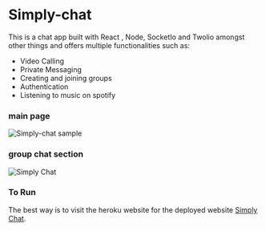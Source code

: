 # Simply-chat
This is a chat app built with  React , Node, SocketIo and Twolio amongst other things and offers multiple functionalities such as:

- Video Calling
- Private Messaging
- Creating and joining groups
- Authentication
- Listening to music on spotify

### main page
![Simply-chat sample](https://user-images.githubusercontent.com/33573587/72227768-ae01fb80-3576-11ea-9c45-893c6c9bf21a.png
)

### group chat section
![Simply Chat](https://user-images.githubusercontent.com/33573587/75646102-d9bc6c00-5c1e-11ea-84b3-9392e7c3543f.png)

### To Run
The best way is to visit the heroku website for the deployed website  [Simply Chat](http://simplychatapp.herokuapp.com/).

